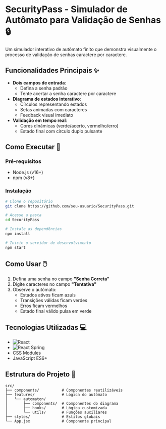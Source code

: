 
# SecurityPass - Simulador de Autômato para Validação de Senhas 🔒

Um simulador interativo de autômato finito que demonstra visualmente o processo de validação de senhas caractere por caractere.

## Funcionalidades Principais ✨
- **Dois campos de entrada**:
  - Defina a senha padrão 
  - Tente acertar a senha caractere por caractere
- **Diagrama de estados interativo**:
  - Círculos representando estados
  - Setas animadas com caracteres
  - Feedback visual imediato
- **Validação em tempo real**:
  - Cores dinâmicas (verde/acerto, vermelho/erro)
  - Estado final com círculo duplo pulsante

## Como Executar 🚀

### Pré-requisitos
- Node.js (v16+)
- npm (v8+)

### Instalação
```bash
# Clone o repositório
git clone https://github.com/seu-usuario/SecurityPass.git

# Acesse a pasta
cd SecurityPass

# Instale as dependências
npm install

# Inicie o servidor de desenvolvimento
npm start
```

## Como Usar 🖱️
1. Defina uma senha no campo **"Senha Correta"**
2. Digite caracteres no campo **"Tentativa"**
3. Observe o autômato:
   - Estados ativos ficam azuis
   - Transições válidas ficam verdes
   - Erros ficam vermelhos
   - Estado final válido pulsa em verde

## Tecnologias Utilizadas 💻
- ![React](https://img.shields.io/badge/React-20232A?style=for-the-badge&logo=react&logoColor=61DAFB)
- ![React Spring](https://img.shields.io/badge/React%20Spring-00C7B7?style=for-the-badge)
- CSS Modules
- JavaScript ES6+

## Estrutura do Projeto 📁
```
src/
├── components/          # Componentes reutilizáveis
├── features/            # Lógica do autômato
│   └── automaton/
│       ├── components/  # Componentes do diagrama
│       ├── hooks/       # Lógica customizada
│       └── utils/       # Funções auxiliares
├── styles/              # Estilos globais
└── App.jsx              # Componente principal
```